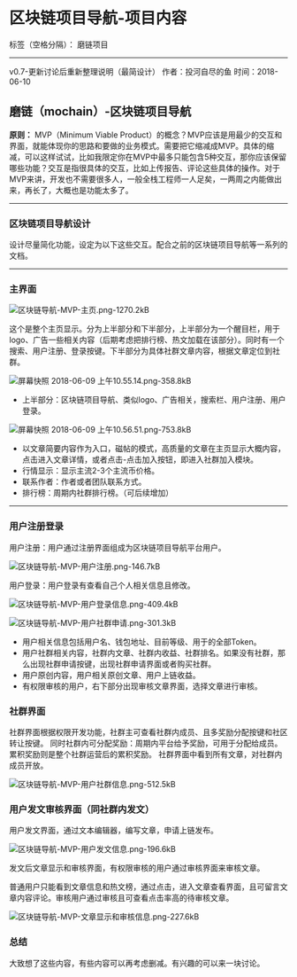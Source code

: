 ﻿# 区块链项目导航-项目内容

标签（空格分隔）： 磨链项目

---

v0.7-更新讨论后重新整理说明（最简设计）
作者：投河自尽的鱼
时间：2018-06-10

## 磨链（mochain）-区块链项目导航

**原则：**
MVP（Minimum Viable Product）的概念？MVP应该是用最少的交互和界面，就能体现你的思路和要做的业务模式。需要把它缩减成MVP。具体的缩减，可以这样试试，比如我限定你在MVP中最多只能包含5种交互，那你应该保留哪些功能？交互是指很具体的交互，比如上传报告、评论这些具体的操作。对于MVP来讲，开发也不需要很多人，一般全栈工程师一人足矣，一两周之内能做出来，再长了，大概也是功能太多了。

---

### 区块链项目导航设计

设计尽量简化功能，设定为以下这些交互。配合之前的区块链项目导航等一系列的文档。

---

### 主界面

![区块链导航-MVP-主页.png-1270.2kB][1]

这个是整个主页显示。分为上半部分和下半部分，上半部分为一个醒目栏，用于logo、广告一些相关内容（后期考虑把排行榜、热文加载在该部分）。同时有一个搜索、用户注册、登录按键。下半部分为具体社群文章内容，根据文章定位到社群。

![屏幕快照 2018-06-09 上午10.55.14.png-358.8kB][2]

* 上半部分：区块链项目导航、类似logo、广告相关，搜索栏、用户注册、用户登录。

![屏幕快照 2018-06-09 上午10.56.51.png-753.8kB][3]

* 以文章简要内容作为入口，磁帖的模式，高质量的文章在主页显示大概内容，点击进入文章详情，或者点击-点击加入按钮，即进入社群加入模块。
* 行情显示：显示主流2-3个主流币价格。
* 联系作者：作者或者团队联系方式。
* 排行榜：周期内社群排行榜。（可后续增加）


---

### 用户注册登录

用户注册：用户通过注册界面组成为区块链项目导航平台用户。

![区块链导航-MVP-用户注册.png-146.7kB][4]

用户登录：用户登录有查看自己个人相关信息且修改。

![区块链导航-MVP-用户登录信息.png-409.4kB][5]

![区块链导航-MVP-用户社群申请.png-301.3kB][6]

* 用户相关信息包括用户名、钱包地址、目前等级、用于的全部Token。
* 用户社群相关内容，社群内文章、社群内收益、社群排名。如果没有社群，那么出现社群申请按键，出现社群申请界面或者购买社群。
* 用户原创内容，用户相关原创文章、用户上链收益。
* 有权限审核的用户，右下部分出现审核文章界面，选择文章进行审核。

### 社群界面

社群界面根据权限开发功能，社群主可查看社群内成员、且多奖励分配按键和社区转让按键。
同时社群内可分配奖励：周期内平台给予奖励，可用于分配给成员。累积奖励则是整个社群运营后的累积奖励。
社群界面中看到所有文章，对社群内成员开放。

![区块链导航-MVP-用户社群信息.png-512.5kB][7]

### 用户发文审核界面（同社群内发文）

用户发文界面，通过文本编辑器，编写文章，申请上链发布。

![区块链导航-MVP-用户发文信息.png-196.6kB][8]

发文后文章显示和审核界面，有权限审核的用户通过审核界面来审核文章。

普通用户只能看到文章信息和热文榜，通过点击，进入文章查看界面，且可留言文章内容评论。审核用户通过审核且可查看点击率高的待审核文章。

![区块链导航-MVP-文章显示和审核信息.png-227.6kB][9]


### 总结

大致想了这些内容，有些内容可以再考虑删减。有兴趣的可以来一块讨论。


  [1]: http://static.zybuluo.com/JackyJin/ddj8pe3ej99tpz6jy9027bb5/%E5%8C%BA%E5%9D%97%E9%93%BE%E5%AF%BC%E8%88%AA-MVP-%E4%B8%BB%E9%A1%B5.png
  [2]: http://static.zybuluo.com/JackyJin/cvrq0hvucmu7h3wt0y2isl7w/%E5%B1%8F%E5%B9%95%E5%BF%AB%E7%85%A7%202018-06-09%20%E4%B8%8A%E5%8D%8810.55.14.png
  [3]: http://static.zybuluo.com/JackyJin/g426poo8lomvwo78gfvvarrj/%E5%B1%8F%E5%B9%95%E5%BF%AB%E7%85%A7%202018-06-09%20%E4%B8%8A%E5%8D%8810.56.51.png
  [4]: http://static.zybuluo.com/JackyJin/qr1a030ut8o37oqipewxp5qn/%E5%8C%BA%E5%9D%97%E9%93%BE%E5%AF%BC%E8%88%AA-MVP-%E7%94%A8%E6%88%B7%E6%B3%A8%E5%86%8C.png
  [5]: http://static.zybuluo.com/JackyJin/eti1xw4wots2oe5rh22lfwqr/%E5%8C%BA%E5%9D%97%E9%93%BE%E5%AF%BC%E8%88%AA-MVP-%E7%94%A8%E6%88%B7%E7%99%BB%E5%BD%95%E4%BF%A1%E6%81%AF.png
  [6]: http://static.zybuluo.com/JackyJin/fu8h0l96zpvvj9fl57adutt7/%E5%8C%BA%E5%9D%97%E9%93%BE%E5%AF%BC%E8%88%AA-MVP-%E7%94%A8%E6%88%B7%E7%A4%BE%E7%BE%A4%E7%94%B3%E8%AF%B7.png
  [7]: http://static.zybuluo.com/JackyJin/3ntkoflvnkl1tth27g9ga3cc/%E5%8C%BA%E5%9D%97%E9%93%BE%E5%AF%BC%E8%88%AA-MVP-%E7%94%A8%E6%88%B7%E7%A4%BE%E7%BE%A4%E4%BF%A1%E6%81%AF.png
  [8]: http://static.zybuluo.com/JackyJin/kgmy50wmv9x40a824t8q327j/%E5%8C%BA%E5%9D%97%E9%93%BE%E5%AF%BC%E8%88%AA-MVP-%E7%94%A8%E6%88%B7%E5%8F%91%E6%96%87%E4%BF%A1%E6%81%AF.png
  [9]: http://static.zybuluo.com/JackyJin/ofqyhxrt7twk4dpgg1myw8q2/%E5%8C%BA%E5%9D%97%E9%93%BE%E5%AF%BC%E8%88%AA-MVP-%E6%96%87%E7%AB%A0%E6%98%BE%E7%A4%BA%E5%92%8C%E5%AE%A1%E6%A0%B8%E4%BF%A1%E6%81%AF.png